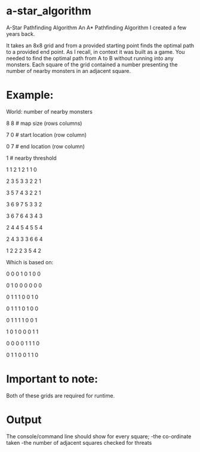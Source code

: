 # a-star_algorithm
A-Star Pathfinding Algorithm
 An A* Pathfinding Algorithm I created a few years back.
 
 It takes an 8x8 grid and from a provided starting point finds the optimal path to a provided end point.
 As I recall, in context it was built as a game. You needed to find the optimal path from A to B without running into any monsters. Each square of the grid contained a number presenting the number of nearby monsters in an adjacent square.
 
 # Example:
 
 World: number of nearby monsters
 
8 8 # map size (rows columns)

7 0 # start location (row column)

0 7 # end location (row column)

1   # nearby threshold

1  1  2  1  2  1  1  0

2  3  5  3  3  2  2  1 

3  5  7  4  3  2  2  1 

3  6  9  7  5  3  3  2 

3  6  7  6  4  3  4  3 

2  4  4  5  4  5  5  4 

2  4  3  3  3  6  6  4 

1  2  2  2  3  5  4  2


Which is based on:

0  0  0  1  0  1  0  0 

0  1  0  0  0  0  0  0 

0  1  1  1  0  0  1  0 

0  1  1  1  0  1  0  0 

0  1  1  1  1  0  0  1 

1  0  1  0  0  0  1  1 

0  0  0  0  1  1  1  0 

0  1  1  0  0  1  1  0


# Important to note: 
 Both of these grids are required for runtime.

# Output
 The console/command line should show for every square;
  -the co-ordinate taken 
  -the number of adjacent squares checked for threats
